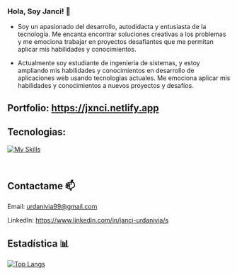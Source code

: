 ### Hola, Soy Janci! 🙂

- Soy un apasionado del desarrollo, autodidacta y entusiasta de la tecnología. Me encanta encontrar soluciones creativas a los problemas y me emociona trabajar en proyectos desafiantes que me permitan aplicar mis habilidades y conocimientos.

- Actualmente soy estudiante de ingenieria de sistemas, y estoy  ampliando mis habilidades y conocimientos en desarrollo de aplicaciones web usando tecnologias actuales. Me emociona aplicar mis habilidades y conocimientos a nuevos proyectos y desafíos.
## Portfolio: https://jxnci.netlify.app

## Tecnologias:

[![My Skills](https://skillicons.dev/icons?i=react,js,html,css,tailwind,bootstrap,jquery,nodejs,mysql,python,php,laravel,git,github)](https://skillicons.dev)

<br />

## Contactame 📫
 
 Email: urdanivia99@gmail.com 
 
 LinkedIn: https://www.linkedin.com/in/janci-urdanivia/s

## Estadística 📊
[![Top Langs](https://github-readme-stats.vercel.app/api/top-langs/?username=Jxnci&layout=compact&theme=algolia&show_icons=true)](https://github.com/Jxnci/github-readme-stats)

<!--
**Jxnci/Jxnci** is a ✨ _special_ ✨ repository because its `README.md` (this file) appears on your GitHub profile.

Here are some ideas to get you started:

- 🔭 I’m currently working on ...
- 🌱 I’m currently learning ...
- 👯 I’m looking to collaborate on ...
- 🤔 I’m looking for help with ...
- 💬 Ask me about ...
- 📫 How to reach me: ...
- 😄 Pronouns: ...
- ⚡ Fun fact: ...
-->
